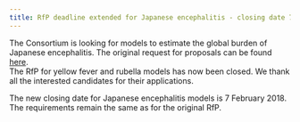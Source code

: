 ```yaml
---
title: RfP deadline extended for Japanese encephalitis - closing date 7 February 2018
---
```


The Consortium is looking for models to estimate the global burden of Japanese encephalitis. The original request for proposals can be found [here](https://www.vaccineimpact.org/2017-12-19-request-for-proposals-yellow-fever-rubella-Japanese-encephalitis-closing-date-January-30/).    
The RfP for yellow fever and rubella models has now been closed. We thank all the interested candidates for their applications.

The new closing date for Japanese encephalitis models is 7 February 2018. The requirements remain the same as for the original RfP.    

